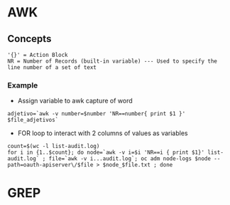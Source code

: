 # AWK
## Concepts
```
'{}' = Action Block
NR = Number of Records (built-in variable) --- Used to specify the line number of a set of text
```

### Example
- Assign variable to awk capture of word
```
adjetivo=`awk -v number=$number 'NR==number{ print $1 }' $file_adjetivos`
```
- FOR loop to interact with 2 columns of values as variables
```
count=$(wc -l list-audit.log)
for i in {1..$count}; do node=`awk -v i=$i 'NR==i { print $1}' list-audit.log` ; file=`awk -v i...audit.log`; oc adm node-logs $node --path=oauth-apiserver\/$file > $node_$file.txt ; done
```
# GREP

